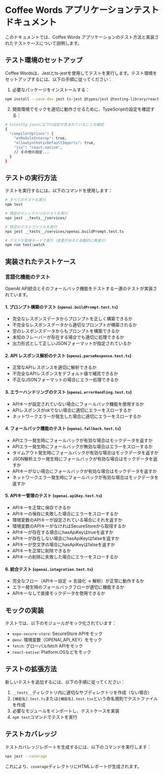 # Coffee Words アプリケーションテストドキュメント

このドキュメントでは、Coffee Words アプリケーションのテスト方法と実装されたテストケースについて説明します。

## テスト環境のセットアップ

Coffee Wordsは、Jestとts-jestを使用してテストを実行します。テスト環境をセットアップするには、以下の手順に従ってください：

1. 必要なパッケージをインストールする：
```bash
npm install --save-dev jest ts-jest @types/jest @testing-library/react-native
```

2. 開発環境でモックを適切に動作させるために、TypeScriptの設定を確認する：
```bash
# tsconfig.jsonに以下の設定が含まれていることを確認
{
  "compilerOptions": {
    "esModuleInterop": true,
    "allowSyntheticDefaultImports": true,
    "jsx": "react-native",
    // その他の設定...
  }
}
```

## テストの実行方法

テストを実行するには、以下のコマンドを使用します：

```bash
# すべてのテストを実行
npm test

# 特定のディレクトリのテストを実行
npx jest __tests__/services/

# 特定のテストファイルを実行
npx jest __tests__/services/openai.buildPrompt.test.ts

# テストを監視モードで実行（変更があると自動的に再実行）
npm run test:watch
```

## 実装されたテストケース

### 言語化機能のテスト

OpenAI API統合とそのフォールバック機能をテストする一連のテストが実装されています。

#### 1. プロンプト構築のテスト (`openai.buildPrompt.test.ts`)

- 完全なレスポンスデータからプロンプトを正しく構築できるか
- 不完全なレスポンスデータから適切なプロンプトが構築されるか
- 空のレスポンスデータからもプロンプトを構築できるか
- 未知のフレーバーが存在する場合でも適切に処理できるか
- 出力形式として正しいJSONフォーマットが指定されているか

#### 2. API レスポンス解析のテスト (`openai.parseResponse.test.ts`)

- 正常なAPIレスポンスを適切に解析できるか
- 不完全なAPIレスポンスをデフォルト値で補完できるか
- 不正なJSONフォーマットの場合にエラー処理できるか

#### 3. エラーハンドリングのテスト (`openai.errorHandling.test.ts`)

- APIキーが設定されていない場合にフォールバック機能を使用するか
- APIレスポンスがokでない場合に適切にエラーをスローするか
- ネットワークエラーが発生した場合に適切にエラーをスローするか

#### 4. フォールバック機能のテスト (`openai.fallback.test.ts`)

- APIエラー発生時にフォールバックが有効な場合はモックデータを返すか
- APIエラー発生時にフォールバックが無効な場合はエラーをスローするか
- タイムアウト発生時にフォールバックが有効な場合はモックデータを返すか
- JSON解析エラー発生時にフォールバックが有効な場合はモックデータを返すか
- APIキーがない場合にフォールバックが有効な場合はモックデータを返すか
- ネットワークエラー発生時にフォールバックが有効な場合はモックデータを返すか

#### 5. APIキー管理のテスト (`openai.apiKey.test.ts`)

- APIキーを正常に保存できるか
- APIキーの保存に失敗した場合にエラーをスローするか
- 環境変数のAPIキーが設定されている場合にそれを返すか
- 環境変数のAPIキーがなければSecureStoreから取得するか
- APIキーが存在する場合にhasApiKeyはtrueを返すか
- APIキーが存在しない場合にhasApiKeyはfalseを返すか
- APIキーが空文字の場合にhasApiKeyはfalseを返すか
- APIキーを正常に削除できるか
- APIキーの削除に失敗した場合にエラーをスローするか

#### 6. 統合テスト (`openai.integration.test.ts`)

- 完全なフロー（APIキー設定 → 言語化 → 解析）が正常に動作するか
- エラー発生時のフォールバックフローが適切に機能するか
- APIキーなしで直接モックデータを使用できるか

## モックの実装

テストでは、以下のモジュールがモック化されています：

- `expo-secure-store`: SecureStore APIをモック
- `@env`: 環境変数（OPENAI_API_KEY）をモック
- `fetch`: グローバルfetch APIをモック
- `react-native`: Platform.OSなどをモック

## テストの拡張方法

新しいテストを追加するには、以下の手順に従ってください：

1. `__tests__`ディレクトリ内に適切なサブディレクトリを作成（ない場合）
2. `{機能名}.test.ts`または`{機能名}.test.tsx`という命名規則でテストファイルを作成
3. 必要なモジュールをインポートし、テストケースを実装
4. `npm test`コマンドでテストを実行

## テストカバレッジ

テストカバレッジレポートを生成するには、以下のコマンドを実行します：

```bash
npx jest --coverage
```

これにより、`coverage`ディレクトリにHTMLレポートが生成されます。